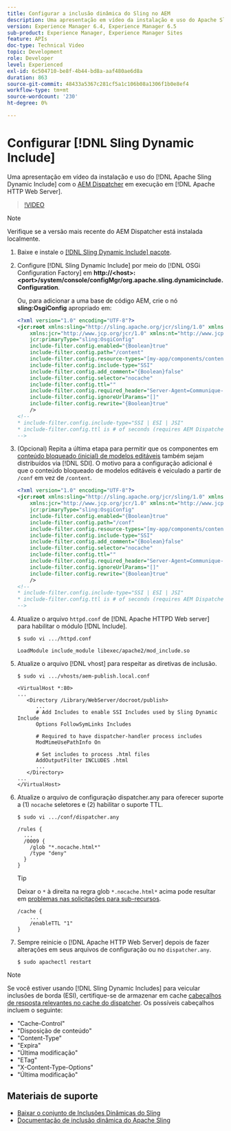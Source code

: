 ```yaml
---
title: Configurar a inclusão dinâmica do Sling no AEM
description: Uma apresentação em vídeo da instalação e uso do Apache Sling Dynamic Include com o AEM Dispatcher em execução no Apache HTTP Web Server.
version: Experience Manager 6.4, Experience Manager 6.5
sub-product: Experience Manager, Experience Manager Sites
feature: APIs
doc-type: Technical Video
topic: Development
role: Developer
level: Experienced
exl-id: 6c504710-be8f-4b44-bd8a-aaf480ae6d8a
duration: 863
source-git-commit: 48433a5367c281cf5a1c106b08a1306f1b0e8ef4
workflow-type: tm+mt
source-wordcount: '230'
ht-degree: 0%

---
```


# Configurar [!DNL Sling Dynamic Include]

Uma apresentação em vídeo da instalação e uso do [!DNL Apache Sling Dynamic Include] com o [AEM Dispatcher](https://experienceleague.adobe.com/docs/experience-manager-dispatcher/using/dispatcher.html?lang=pt-BR) em execução em [!DNL Apache HTTP Web Server].

>[!VIDEO](https://video.tv.adobe.com/v/17040?quality=12&learn=on)

>[!NOTE]
>
> Verifique se a versão mais recente do AEM Dispatcher está instalada localmente.

1. Baixe e instale o [[!DNL Sling Dynamic Include] pacote](https://sling.apache.org/downloads.cgi).
1. Configure [!DNL Sling Dynamic Include] por meio do [!DNL OSGi Configuration Factory] em **http://&lt;host>:&lt;port>/system/console/configMgr/org.apache.sling.dynamicinclude.Configuration**.

   Ou, para adicionar a uma base de código AEM, crie o nó **sling:OsgiConfig** apropriado em:

   ```xml
   <?xml version="1.0" encoding="UTF-8"?>
   <jcr:root xmlns:sling="http://sling.apache.org/jcr/sling/1.0" xmlns:cq="http://www.day.com/jcr/cq/1.0"
       xmlns:jcr="http://www.jcp.org/jcr/1.0" xmlns:nt="http://www.jcp.org/jcr/nt/1.0"
       jcr:primaryType="sling:OsgiConfig"
       include-filter.config.enabled="{Boolean}true"
       include-filter.config.path="/content"
       include-filter.config.resource-types="[my-app/components/content/highly-dynamic]"
       include-filter.config.include-type="SSI" 
       include-filter.config.add_comment="{Boolean}false"
       include-filter.config.selector="nocache"
       include-filter.config.ttl=""
       include-filter.config.required_header="Server-Agent=Communique-Dispatcher"
       include-filter.config.ignoreUrlParams="[]"
       include-filter.config.rewrite="{Boolean}true"
       />
   <!--
   * include-filter.config.include-type="SSI | ESI | JSI"
   * include-filter.config.ttl is # of seconds (requires AEM Dispatcher 4.1.11+)
   -->
   ```

1. (Opcional) Repita a última etapa para permitir que os componentes em [conteúdo bloqueado (inicial) de modelos editáveis](https://helpx.adobe.com/experience-manager/6-5/sites/developing/using/page-templates-editable.html) também sejam distribuídos via [!DNL SDI]. O motivo para a configuração adicional é que o conteúdo bloqueado de modelos editáveis é veiculado a partir de `/conf` em vez de `/content`.

   ```xml
   <?xml version="1.0" encoding="UTF-8"?>
   <jcr:root xmlns:sling="http://sling.apache.org/jcr/sling/1.0" xmlns:cq="http://www.day.com/jcr/cq/1.0"
       xmlns:jcr="http://www.jcp.org/jcr/1.0" xmlns:nt="http://www.jcp.org/jcr/nt/1.0"
       jcr:primaryType="sling:OsgiConfig"
       include-filter.config.enabled="{Boolean}true"
       include-filter.config.path="/conf"
       include-filter.config.resource-types="[my-app/components/content/highly-dynamic]"
       include-filter.config.include-type="SSI" 
       include-filter.config.add_comment="{Boolean}false"
       include-filter.config.selector="nocache"
       include-filter.config.ttl=""
       include-filter.config.required_header="Server-Agent=Communique-Dispatcher"
       include-filter.config.ignoreUrlParams="[]"
       include-filter.config.rewrite="{Boolean}true"
       />
   <!--
   * include-filter.config.include-type="SSI | ESI | JSI"
   * include-filter.config.ttl is # of seconds (requires AEM Dispatcher 4.1.11+)
   -->
   ```

1. Atualize o arquivo `httpd.conf` de [!DNL Apache HTTPD Web server] para habilitar o módulo [!DNL Include].

   ```shell
   $ sudo vi .../httpd.conf
   ```

   ```shell
   LoadModule include_module libexec/apache2/mod_include.so
   ```

1. Atualize o arquivo [!DNL vhost] para respeitar as diretivas de inclusão.

   ```shell
   $ sudo vi .../vhosts/aem-publish.local.conf
   ```

   ```shell
   <VirtualHost *:80>
   ...
      <Directory /Library/WebServer/docroot/publish>
         ...
         # Add Includes to enable SSI Includes used by Sling Dynamic Include
         Options FollowSymLinks Includes
   
         # Required to have dispatcher-handler process includes
         ModMimeUsePathInfo On
   
         # Set includes to process .html files
         AddOutputFilter INCLUDES .html
         ...
      </Directory>
   ...
   </VirtualHost>
   ```

1. Atualize o arquivo de configuração dispatcher.any para oferecer suporte a (1) `nocache` seletores e (2) habilitar o suporte TTL.

   ```shell
   $ sudo vi .../conf/dispatcher.any
   ```

   ```shell
   /rules {
     ...
     /0009 {
       /glob "*.nocache.html*"
       /type "deny"
     } 
   }
   ```

   >[!TIP]
   >
   > Deixar o `*` à direita na regra glob `*.nocache.html*` acima pode resultar em [problemas nas solicitações para sub-recursos](https://github.com/AdobeDocs/experience-manager-learn.en/issues/16).

   ```shell
   /cache {
       ...
       /enableTTL "1"
   }
   ```

1. Sempre reinicie o [!DNL Apache HTTP Web Server] depois de fazer alterações em seus arquivos de configuração ou no `dispatcher.any`.

   ```shell
   $ sudo apachectl restart
   ```

>[!NOTE]
>
>Se você estiver usando [!DNL Sling Dynamic Includes] para veicular inclusões de borda (ESI), certifique-se de armazenar em cache [cabeçalhos de resposta relevantes no cache do dispatcher](https://experienceleague.adobe.com/docs/experience-manager-dispatcher/using/configuring/dispatcher-configuration.html#CachingHTTPResponseHeaders). Os possíveis cabeçalhos incluem o seguinte:
>
>* &quot;Cache-Control&quot;
>* &quot;Disposição de conteúdo&quot;
>* &quot;Content-Type&quot;
>* &quot;Expira&quot;
>* &quot;Última modificação&quot;
>* &quot;ETag&quot;
>* &quot;X-Content-Type-Options&quot;
>* &quot;Última modificação&quot;
>

## Materiais de suporte

* [Baixar o conjunto de Inclusões Dinâmicas do Sling](https://sling.apache.org/downloads.cgi)
* [Documentação de inclusão dinâmica do Apache Sling](https://github.com/Cognifide/Sling-Dynamic-Include)
